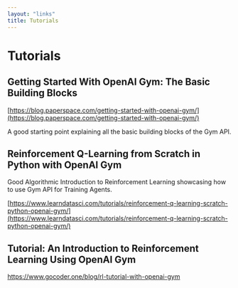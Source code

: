 ```yaml
---
layout: "links"
title: Tutorials
---
```


# Tutorials

## Getting Started With OpenAI Gym: The Basic Building Blocks

[https://blog.paperspace.com/getting-started-with-openai-gym/](https://blog.paperspace.com/getting-started-with-openai-gym/)

A good starting point explaining all the basic building blocks of the Gym API.



## Reinforcement Q-Learning from Scratch in Python with OpenAI Gym
Good Algorithmic Introduction to Reinforcement Learning showcasing how to use Gym API for Training Agents.

[https://www.learndatasci.com/tutorials/reinforcement-q-learning-scratch-python-openai-gym/](https://www.learndatasci.com/tutorials/reinforcement-q-learning-scratch-python-openai-gym/)


## Tutorial: An Introduction to Reinforcement Learning Using OpenAI Gym

[https://www.gocoder.one/blog/rl-tutorial-with-openai-gym
](https://www.gocoder.one/blog/rl-tutorial-with-openai-gym
)